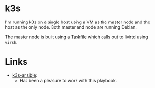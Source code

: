 # k3s

I'm running k3s on a single host using a VM as the master node and the host as
the only node. Both master and node are running Debian.

The master node is built using a [Taskfile](https://taskfile.dev) which calls
out to livirtd using `virsh`.

# Links
 - [k3s-ansible](https://github.com/k3s-io/k3s-ansible):
   - Has been a pleasure to work with this playbook.
